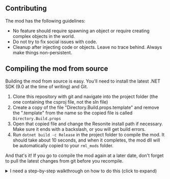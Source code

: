 ## Contributing

The mod has the following guidelines:

- No feature should require spawning an object or require creating complex objects in the world.
- Do not try to fix social issues with code.
- Cleanup after injecting code or objects. Leave no trace behind. Always make things non-persistent.

## Compiling the mod from source

Building the mod from source is easy. You'll need to install the latest .NET SDK (9.0 at the time of writing) and Git.

1. Clone this repository with git and navigate into the project folder (the one containing the csproj file, not the sln file)
2. Create a copy of the file "Directory.Build.props.template" and remove the ".template" from the name so the copied file is called `Directory.Build.props`
3. Open that copied file and change the Resonite install path if necessary. Make sure it ends with a backslash, or you will get build errors.
4. Run `dotnet build -c Release` in the project folder to compile the mod. It should take about 10 seconds, and when it completes, the mod dll will be automatically copied to your `rml_mods` folder.

And that's it! If you go to compile the mod again at a later date, don't forget to pull the latest changes from git before you recompile.

<details>
<summary>I need a step-by-step walkthrough on how to do this (click to expand)</summary>

In order to compile the mod, you will need three things: Resonite, Git (or a graphical Git client), and the latest .NET SDK.

If this is the first time you are compiling the mod, start from step 1. Otherwhise, if you are re-compiling the mod after an update, start from step 5.

**1.** Install the latest .NET SDK.
- At the time of writing, that is .NET 9.0.
- Visit [https://dotnet.microsoft.com/en-us/download](https://dotnet.microsoft.com/en-us/download), click "Download .NET SDK" under the .NET 9.0 box, and run the downloaded installer.

**2.** Install git
- This guide assumes you are working with git on the command line.
- Visit [https://git-scm.com/downloads/win](https://git-scm.com/downloads/win), click the first link on page ("Click here to download"), and run the installer.

**3.** Clone this repository
- Find a folder on your PC to download the mod files to. In that folder (or on your desktop), hold shift and right-click. If you see the option "Open in Terminal", click that. Otherwise, pick "Open PowerShell window here."
- Copy this command: `git clone https://github.com/SnepDrone/Restrainite.git`
- In the shell window that opened, *RIGHT-CLICK* to paste the command. Ctrl-V will NOT work!
- Verify that what got pasted matches the command above, then hit enter to run it.
- Once the command has completed (your cursor is returned to a prompt), you may close the window.

**4.** Open the downloaded files and set your Resonite path
- Back in file explorer, open the newly downloaded folder named Restrainite. In that folder is yet another folder also named Restrainite. Open that second folder.
- Find the file named "Directory.Build.props.template" and create a copy of it. Remove the ".template" from the name so the copied file is called `Directory.Build.props`
- **Stop.** If you installed Resonite in the default steamapps directory on your C: drive, you can move ahead to step 5. Otherwise, if Resonite is installed in a non-standard location (or you are compiling this mod on Linux), proceed to step 4.5.

**4.5.** Find the full path to your Resonite install
- Open the copied file from the previous step in a text editor like Notepad.
- Open Steam, right-click Resonite in the games list, hover the "Manage" option, and select "Browse local files" in the submenu.
- A file explorer window will open. Without clicking anything, press Ctrl-L to focus and select the folder path, then press Ctrl-C to copy it to your clipboard.
- Return to your text editor with Directory.Build.Props open, and replace the pre-filled folder path with the path you copied. Make sure the path ends with a backslash (`\`) character.
- Save the file and close the text editor, proceed to step 5.

**5.** Compile the damn mod finally!
- In the project folder (the same one you copied the file in), shift-right-click again and open a terminal window.
- Unless you just started at step 1 and cloned the mod source fresh, pull the latest updates by running the command `git pull`
- Finally, run `dotnet build -c Release` to compile the mod. If all went well, it should complete within 10 seconds without any errors.
- If it succeeded, great! The mod dll was automatically copied to your `rml_mods` folder.

</details>